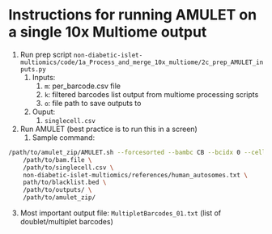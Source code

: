 # Instructions for running AMULET on a single 10x Multiome output

1. Run prep script `non-diabetic-islet-multiomics/code/1a_Process_and_merge_10x_multiome/2c_prep_AMULET_inputs.py`
    1. Inputs:
        1. `m`: per_barcode.csv file
        2. `k`: filtered barcodes list output from multiome processing scripts
        3. `o`: file path to save outputs to
    2. Ouput:
        1. `singlecell.csv`
2. Run AMULET (best practice is to run this in a screen)
    1. Sample command:
```bash
/path/to/amulet_zip/AMULET.sh --forcesorted --bambc CB --bcidx 0 --cellidx 8 --iscellidx 9 \
	/path/to/bam.file \
	/path/to/singlecell.csv \
	non-diabetic-islet-multiomics/references/human_autosomes.txt \
	path/to/blacklist.bed \
	/path/to/outputs/ \
	/path/to/amulet_zip/
```
3. Most important output file: `MultipletBarcodes_01.txt` (list of doublet/multiplet barcodes)
